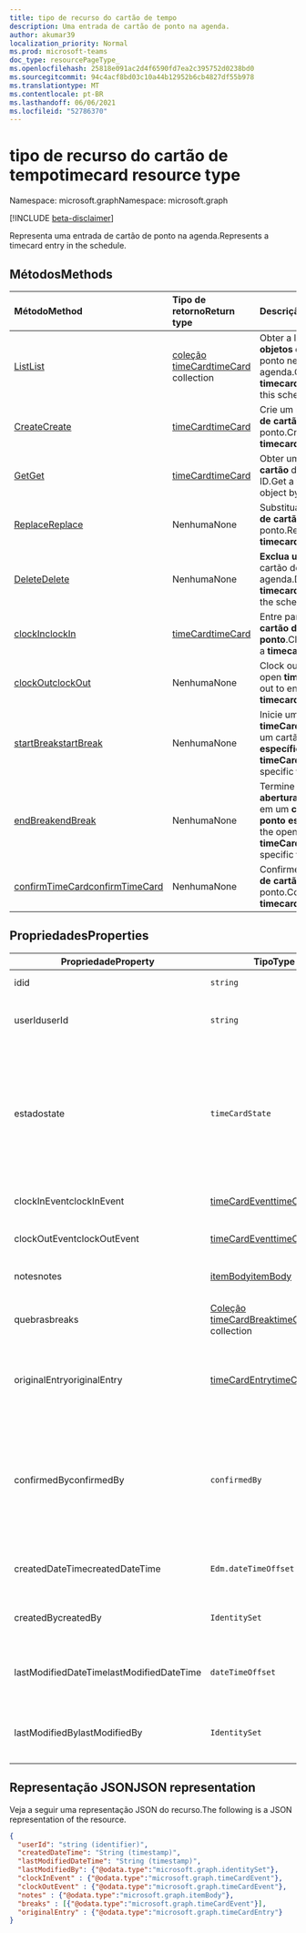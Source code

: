 ```yaml
---
title: tipo de recurso do cartão de tempo
description: Uma entrada de cartão de ponto na agenda.
author: akumar39
localization_priority: Normal
ms.prod: microsoft-teams
doc_type: resourcePageType_
ms.openlocfilehash: 25818e091ac2d4f6590fd7ea2c395752d0238bd0
ms.sourcegitcommit: 94c4acf8bd03c10a44b12952b6cb4827df55b978
ms.translationtype: MT
ms.contentlocale: pt-BR
ms.lasthandoff: 06/06/2021
ms.locfileid: "52786370"
---
```

# <a name="timecard-resource-type"></a><span data-ttu-id="bad88-103">tipo de recurso do cartão de tempo</span><span class="sxs-lookup"><span data-stu-id="bad88-103">timecard resource type</span></span>

<span data-ttu-id="bad88-104">Namespace: microsoft.graph</span><span class="sxs-lookup"><span data-stu-id="bad88-104">Namespace: microsoft.graph</span></span>

[!INCLUDE [beta-disclaimer](../../includes/beta-disclaimer.md)]

<span data-ttu-id="bad88-105">Representa uma entrada de cartão de ponto na agenda.</span><span class="sxs-lookup"><span data-stu-id="bad88-105">Represents a timecard entry in the schedule.</span></span>

## <a name="methods"></a><span data-ttu-id="bad88-106">Métodos</span><span class="sxs-lookup"><span data-stu-id="bad88-106">Methods</span></span>

| <span data-ttu-id="bad88-107">Método</span><span class="sxs-lookup"><span data-stu-id="bad88-107">Method</span></span>       | <span data-ttu-id="bad88-108">Tipo de retorno</span><span class="sxs-lookup"><span data-stu-id="bad88-108">Return type</span></span>  |<span data-ttu-id="bad88-109">Descrição</span><span class="sxs-lookup"><span data-stu-id="bad88-109">Description</span></span>|
|:---------------|:--------|:----------|
|[<span data-ttu-id="bad88-110">List</span><span class="sxs-lookup"><span data-stu-id="bad88-110">List</span></span>](../api/timecard-list.md) | <span data-ttu-id="bad88-111">[coleção timeCard](timecard.md)</span><span class="sxs-lookup"><span data-stu-id="bad88-111">[timeCard](timecard.md) collection</span></span> | <span data-ttu-id="bad88-112">Obter a lista de **objetos de cartão de** ponto nesta agenda.</span><span class="sxs-lookup"><span data-stu-id="bad88-112">Get the list of **timecard** objects in this schedule.</span></span>|
|[<span data-ttu-id="bad88-113">Create</span><span class="sxs-lookup"><span data-stu-id="bad88-113">Create</span></span>](../api/timecard-post.md) | [<span data-ttu-id="bad88-114">timeCard</span><span class="sxs-lookup"><span data-stu-id="bad88-114">timeCard</span></span>](timecard.md) | <span data-ttu-id="bad88-115">Crie um novo **objeto de cartão de** ponto.</span><span class="sxs-lookup"><span data-stu-id="bad88-115">Create a new **timecard** object.</span></span>|
|[<span data-ttu-id="bad88-116">Get</span><span class="sxs-lookup"><span data-stu-id="bad88-116">Get</span></span>](../api/timecard-get.md) | [<span data-ttu-id="bad88-117">timeCard</span><span class="sxs-lookup"><span data-stu-id="bad88-117">timeCard</span></span>](timecard.md) | <span data-ttu-id="bad88-118">Obter um **objeto de cartão** de ponto por ID.</span><span class="sxs-lookup"><span data-stu-id="bad88-118">Get a **timecard** object by ID.</span></span>|
|[<span data-ttu-id="bad88-119">Replace</span><span class="sxs-lookup"><span data-stu-id="bad88-119">Replace</span></span>](../api/timecard-replace.md) | <span data-ttu-id="bad88-120">Nenhuma</span><span class="sxs-lookup"><span data-stu-id="bad88-120">None</span></span> | <span data-ttu-id="bad88-121">Substitua um **objeto de cartão de** ponto.</span><span class="sxs-lookup"><span data-stu-id="bad88-121">Replace a **timecard** object.</span></span>|
|[<span data-ttu-id="bad88-122">Delete</span><span class="sxs-lookup"><span data-stu-id="bad88-122">Delete</span></span>](../api/timecard-delete.md) | <span data-ttu-id="bad88-123">Nenhuma</span><span class="sxs-lookup"><span data-stu-id="bad88-123">None</span></span> | <span data-ttu-id="bad88-124">**Exclua um objeto de** cartão de ponto da agenda.</span><span class="sxs-lookup"><span data-stu-id="bad88-124">Delete a **timecard** object from the schedule.</span></span>|
|[<span data-ttu-id="bad88-125">clockIn</span><span class="sxs-lookup"><span data-stu-id="bad88-125">clockIn</span></span>](../api/timecard-clockin.md) | [<span data-ttu-id="bad88-126">timeCard</span><span class="sxs-lookup"><span data-stu-id="bad88-126">timeCard</span></span>](timecard.md) | <span data-ttu-id="bad88-127">Entre para iniciar um **cartão de ponto**.</span><span class="sxs-lookup"><span data-stu-id="bad88-127">Clock in to start a **timecard**.</span></span>|
|[<span data-ttu-id="bad88-128">clockOut</span><span class="sxs-lookup"><span data-stu-id="bad88-128">clockOut</span></span>](../api/timecard-clockout.md) | <span data-ttu-id="bad88-129">Nenhuma</span><span class="sxs-lookup"><span data-stu-id="bad88-129">None</span></span> | <span data-ttu-id="bad88-130">Clock out to end a open **timecard**.</span><span class="sxs-lookup"><span data-stu-id="bad88-130">Clock out to end an open **timecard**.</span></span>|
|[<span data-ttu-id="bad88-131">startBreak</span><span class="sxs-lookup"><span data-stu-id="bad88-131">startBreak</span></span>](../api/timecard-startbreak.md) | <span data-ttu-id="bad88-132">Nenhuma</span><span class="sxs-lookup"><span data-stu-id="bad88-132">None</span></span> | <span data-ttu-id="bad88-133">Inicie um **timeCardBreak** em um cartão **de ponto específico.**</span><span class="sxs-lookup"><span data-stu-id="bad88-133">Start a **timeCardBreak** in a specific **timecard**.</span></span>|
|[<span data-ttu-id="bad88-134">endBreak</span><span class="sxs-lookup"><span data-stu-id="bad88-134">endBreak</span></span>](../api/timecard-endbreak.md) | <span data-ttu-id="bad88-135">Nenhuma</span><span class="sxs-lookup"><span data-stu-id="bad88-135">None</span></span> | <span data-ttu-id="bad88-136">Termine o tempo **de aberturaCardBreak** em um **cartão de ponto específico.**</span><span class="sxs-lookup"><span data-stu-id="bad88-136">End the open **timeCardBreak** in a specific **timecard**.</span></span>|
|[<span data-ttu-id="bad88-137">confirmTimeCard</span><span class="sxs-lookup"><span data-stu-id="bad88-137">confirmTimeCard</span></span>](../api/timecard-confirm.md) | <span data-ttu-id="bad88-138">Nenhuma</span><span class="sxs-lookup"><span data-stu-id="bad88-138">None</span></span> | <span data-ttu-id="bad88-139">Confirme **um registro de cartão de** ponto.</span><span class="sxs-lookup"><span data-stu-id="bad88-139">Confirm a **timecard** record.</span></span>|

## <a name="properties"></a><span data-ttu-id="bad88-140">Propriedades</span><span class="sxs-lookup"><span data-stu-id="bad88-140">Properties</span></span>
|<span data-ttu-id="bad88-141">Propriedade</span><span class="sxs-lookup"><span data-stu-id="bad88-141">Property</span></span>               |<span data-ttu-id="bad88-142">Tipo</span><span class="sxs-lookup"><span data-stu-id="bad88-142">Type</span></span>           |<span data-ttu-id="bad88-143">Descrição</span><span class="sxs-lookup"><span data-stu-id="bad88-143">Description</span></span>                                                                |
|-----------------------|---------------|---------------------------------------------------------------------------|
| <span data-ttu-id="bad88-144">id</span><span class="sxs-lookup"><span data-stu-id="bad88-144">id</span></span>                    |`string`  |<span data-ttu-id="bad88-145">ID do **timeCard**.</span><span class="sxs-lookup"><span data-stu-id="bad88-145">ID of the **timeCard**.</span></span>|
| <span data-ttu-id="bad88-146">userId</span><span class="sxs-lookup"><span data-stu-id="bad88-146">userId</span></span>                    |`string` |<span data-ttu-id="bad88-147">ID do usuário à qual o **cartão de** usuário pertence.</span><span class="sxs-lookup"><span data-stu-id="bad88-147">User ID to which  the **timeCard** belongs.</span></span> |
| <span data-ttu-id="bad88-148">estado</span><span class="sxs-lookup"><span data-stu-id="bad88-148">state</span></span>                 |`timeCardState`  | <span data-ttu-id="bad88-149">O estado atual do **timeCard durante** seu ciclo de vida. Os valores possíveis são: `clockedIn` `onBreak` , , , `clockedOut` `unknownFutureValue` .</span><span class="sxs-lookup"><span data-stu-id="bad88-149">The current state of the **timeCard** during its life cycle.Possible values are: `clockedIn`, `onBreak`, `clockedOut`, `unknownFutureValue`.</span></span>|
| <span data-ttu-id="bad88-150">clockInEvent</span><span class="sxs-lookup"><span data-stu-id="bad88-150">clockInEvent</span></span>       |[<span data-ttu-id="bad88-151">timeCardEvent</span><span class="sxs-lookup"><span data-stu-id="bad88-151">timeCardEvent</span></span>](../resources/timecardevent.md)    | <span data-ttu-id="bad88-152">O evento de clock-in do **timeCard**.</span><span class="sxs-lookup"><span data-stu-id="bad88-152">The clock-in event of the **timeCard**.</span></span> |
| <span data-ttu-id="bad88-153">clockOutEvent</span><span class="sxs-lookup"><span data-stu-id="bad88-153">clockOutEvent</span></span>                 |[<span data-ttu-id="bad88-154">timeCardEvent</span><span class="sxs-lookup"><span data-stu-id="bad88-154">timeCardEvent</span></span>](../resources/timecardevent.md)  |<span data-ttu-id="bad88-155">O evento de saída do **timeCard**.</span><span class="sxs-lookup"><span data-stu-id="bad88-155">The clock-out event of the **timeCard**.</span></span> |
| <span data-ttu-id="bad88-156">notes</span><span class="sxs-lookup"><span data-stu-id="bad88-156">notes</span></span>                 | [<span data-ttu-id="bad88-157">itemBody</span><span class="sxs-lookup"><span data-stu-id="bad88-157">itemBody</span></span>](itembody.md)  |<span data-ttu-id="bad88-158">Observações sobre **o timeCard**.</span><span class="sxs-lookup"><span data-stu-id="bad88-158">Notes about the **timeCard**.</span></span> |
| <span data-ttu-id="bad88-159">quebras</span><span class="sxs-lookup"><span data-stu-id="bad88-159">breaks</span></span>    |<span data-ttu-id="bad88-160">[Coleção timeCardBreak](timecardbreak.md)</span><span class="sxs-lookup"><span data-stu-id="bad88-160">[timeCardBreak](timecardbreak.md) collection</span></span>  |<span data-ttu-id="bad88-161">A lista de quebras associada ao **timeCard**.</span><span class="sxs-lookup"><span data-stu-id="bad88-161">The list of breaks associated with the **timeCard**.</span></span>|
| <span data-ttu-id="bad88-162">originalEntry</span><span class="sxs-lookup"><span data-stu-id="bad88-162">originalEntry</span></span>| [<span data-ttu-id="bad88-163">timeCardEntry</span><span class="sxs-lookup"><span data-stu-id="bad88-163">timeCardEntry</span></span>](../resources/timecardentry.md) | <span data-ttu-id="bad88-164">O **timeCardEntry** original do **timeCard**, antes das edições do usuário.</span><span class="sxs-lookup"><span data-stu-id="bad88-164">The original **timeCardEntry** of the **timeCard**, before user edits.</span></span> |
| <span data-ttu-id="bad88-165">confirmedBy</span><span class="sxs-lookup"><span data-stu-id="bad88-165">confirmedBy</span></span> |`confirmedBy`    | <span data-ttu-id="bad88-166">Indique se essa **entrada timeCard** está confirmada.</span><span class="sxs-lookup"><span data-stu-id="bad88-166">Indicate if this **timeCard** entry is confirmed.</span></span> <span data-ttu-id="bad88-167">Os valores possíveis são `none`, `user`, `manager`, `unknownFutureValue`.</span><span class="sxs-lookup"><span data-stu-id="bad88-167">Possible values are `none`, `user`, `manager`, `unknownFutureValue`.</span></span>|
|<span data-ttu-id="bad88-168">createdDateTime</span><span class="sxs-lookup"><span data-stu-id="bad88-168">createdDateTime</span></span>|`Edm.dateTimeOffset`| <span data-ttu-id="bad88-169">O timestamp no qual o **timeCard** foi criado.</span><span class="sxs-lookup"><span data-stu-id="bad88-169">The timestamp in which the **timeCard** was created.</span></span> |
|<span data-ttu-id="bad88-170">createdBy</span><span class="sxs-lookup"><span data-stu-id="bad88-170">createdBy</span></span>|`IdentitySet`| <span data-ttu-id="bad88-171">Identidade da pessoa que criou a entidade.</span><span class="sxs-lookup"><span data-stu-id="bad88-171">Identity of the person who created the entity.</span></span> |
|<span data-ttu-id="bad88-172">lastModifiedDateTime</span><span class="sxs-lookup"><span data-stu-id="bad88-172">lastModifiedDateTime</span></span>|`dateTimeOffset`| <span data-ttu-id="bad88-173">O timestamp no qual **o timeCard** foi modificado pela última vez.</span><span class="sxs-lookup"><span data-stu-id="bad88-173">The timestamp in which the **timeCard** was last modified.</span></span>|
|<span data-ttu-id="bad88-174">lastModifiedBy</span><span class="sxs-lookup"><span data-stu-id="bad88-174">lastModifiedBy</span></span>| `IdentitySet`| <span data-ttu-id="bad88-175">Identidade da pessoa que modificou a entidade pela última vez.</span><span class="sxs-lookup"><span data-stu-id="bad88-175">Identity of the person who last modified the entity.</span></span>|

## <a name="json-representation"></a><span data-ttu-id="bad88-176">Representação JSON</span><span class="sxs-lookup"><span data-stu-id="bad88-176">JSON representation</span></span>

<span data-ttu-id="bad88-177">Veja a seguir uma representação JSON do recurso.</span><span class="sxs-lookup"><span data-stu-id="bad88-177">The following is a JSON representation of the resource.</span></span>

<!-- {
  "blockType": "resource",
  "keyProperty": "id",
  "@odata.type": "microsoft.graph.timeCard",
   "baseType":"microsoft.graph.changeTrackedEntity"
}-->

```json
{
  "userId": "string (identifier)",
  "createdDateTime": "String (timestamp)",
  "lastModifiedDateTime": "String (timestamp)",
  "lastModifiedBy": {"@odata.type":"microsoft.graph.identitySet"},
  "clockInEvent" : {"@odata.type":"microsoft.graph.timeCardEvent"},
  "clockOutEvent" : {"@odata.type":"microsoft.graph.timeCardEvent"},
  "notes" : {"@odata.type":"microsoft.graph.itemBody"},
  "breaks" : [{"@odata.type":"microsoft.graph.timeCardEvent"}],
  "originalEntry" : {"@odata.type":"microsoft.graph.timeCardEntry"}
}
```

<!-- uuid: 8fcb5dbc-d5aa-4681-8e31-b001d5168d79
2015-10-25 14:57:30 UTC -->
<!--
{
  "type": "#page.annotation",
  "description": "timeCard resource",
  "keywords": "",
  "section": "documentation",
  "tocPath": "",
  "suppressions": []
}
-->
